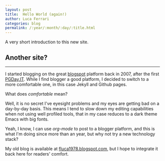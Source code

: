 ```yaml
---
layout: post
title:  Hello World (again!)
author: Luca Ferrari
categories: blog
permalink: /:year/:month/:day/:title.html
---
```

A very short introduction to this new site.

## Another site?
-----

I started blogging on the great [blogspot](http://blogspot.com) platform back in 2007, after the first [PGDay.IT](http://pgday.it).
While I find blogger a good platform, I decided to switch to a more comfortable one, in this case Jekyll and Github pages.

What does *comfortable* mean?

Well, it is no secret I've eyesight problems and my eyes are getting bad on a day-by-day basis. This means I tend to slow down my editing capabilities when not using well profiled tools, that in my case reduces to a dark theme Emacs with big fonts.

Yeah, I know, I can use *org-mode* to post to a blogger platform, and this is what I'm doing since more than an year, but why not try a new technology stack?

My old blog is available at [fluca1978.blogspot.com](http://fluca1978.blogspot.com), but I hope to integrate it back here for readers' comfort.
